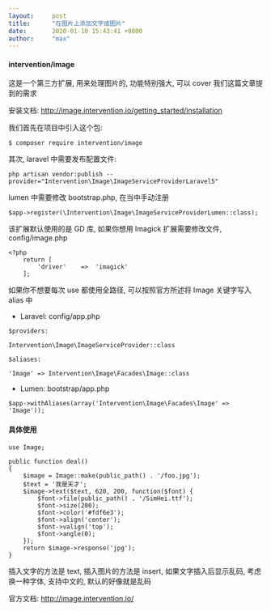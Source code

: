 ```yaml
---
layout:     post
title:      "在图片上添加文字或图片"
date:       2020-01-10 15:43:41 +0800
author:     "max"
---
```

#### intervention/image
这是一个第三方扩展, 用来处理图片的, 功能特别强大, 可以 cover 我们这篇文章提到的需求

安装文档: http://image.intervention.io/getting_started/installation

我们首先在项目中引入这个包:
```
$ composer require intervention/image
```

其次, laravel 中需要发布配置文件:
```
php artisan vendor:publish --provider="Intervention\Image\ImageServiceProviderLaravel5"
```

lumen 中需要修改 bootstrap.php, 在当中手动注册
```
$app->register(\Intervention\Image\ImageServiceProviderLumen::class);
```

该扩展默认使用的是 GD 库, 如果你想用 Imagick 扩展需要修改文件, config/image.php
```
<?php
    return [
        'driver'    =>  'imagick'
    ];
```

如果你不想要每次 use 都使用全路径, 可以按照官方所述将 Image 关键字写入 alias 中

- Laravel: config/app.php

```
$providers:

Intervention\Image\ImageServiceProvider::class

$aliases:

'Image' => Intervention\Image\Facades\Image::class
```

- Lumen: bootstrap/app.php

```
$app->withAliases(array('Intervention\Image\Facades\Image' => 'Image'));
```

#### 具体使用
```
use Image;

public function deal()
{
    $image = Image::make(public_path() . '/foo.jpg');
    $text = '我是天才';
    $image->text($text, 620, 200, function($font) {
        $font->file(public_path() . '/SimHei.ttf');
        $font->size(200);
        $font->color('#fdf6e3');
        $font->align('center');
        $font->valign('top');
        $font->angle(0);
    });
    return $image->response('jpg');
}
```

插入文字的方法是 text, 插入图片的方法是 insert, 如果文字插入后显示乱码, 考虑换一种字体, 支持中文的, 默认的好像就是乱码

官方文档: http://image.intervention.io/
